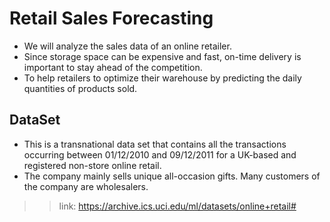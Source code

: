 # Retail Sales Forecasting

- We will analyze the sales data of an online retailer.
- Since storage space can be expensive and fast, on-time delivery is important to stay ahead of the competition.
- To help retailers to optimize their warehouse by predicting the daily quantities of products sold.


## DataSet

- This is a transnational data set that contains all the transactions occurring between 01/12/2010 and 09/12/2011 for a UK-based and registered non-store online retail.
- The company mainly sells unique all-occasion gifts. Many customers of the company are wholesalers.

>> link: https://archive.ics.uci.edu/ml/datasets/online+retail#
